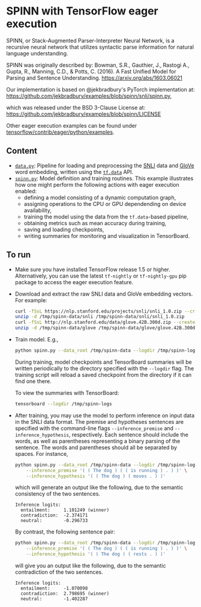 # SPINN with TensorFlow eager execution

SPINN, or Stack-Augmented Parser-Interpreter Neural Network, is a recursive
neural network that utilizes syntactic parse information for natural language
understanding.

SPINN was originally described by:
Bowman, S.R., Gauthier, J., Rastogi A., Gupta, R., Manning, C.D., & Potts, C.
  (2016). A Fast Unified Model for Parsing and Sentence Understanding.
  https://arxiv.org/abs/1603.06021

Our implementation is based on @jekbradbury's PyTorch implementation at:
https://github.com/jekbradbury/examples/blob/spinn/snli/spinn.py,

which was released under the BSD 3-Clause License at:
https://github.com/jekbradbury/examples/blob/spinn/LICENSE

Other eager execution examples can be found under [tensorflow/contrib/eager/python/examples](../../../../tensorflow/contrib/eager/python/examples).

##  Content

- [`data.py`](../../../../tensorflow/contrib/eager/python/examples/spinn/data.py): Pipeline for loading and preprocessing the
   [SNLI](https://nlp.stanford.edu/projects/snli/) data and
   [GloVe](https://nlp.stanford.edu/projects/glove/) word embedding, written
   using the [`tf.data`](https://www.tensorflow.org/guide/datasets)
   API.
- [`spinn.py`](./spinn.py): Model definition and training routines.
  This example illustrates how one might perform the following actions with
  eager execution enabled:
  * defining a model consisting of a dynamic computation graph,
  * assigning operations to the CPU or GPU dependending on device availability,
  * training the model using the data from the `tf.data`-based pipeline,
  * obtaining metrics such as mean accuracy during training,
  * saving and loading checkpoints,
  * writing summaries for monitoring and visualization in TensorBoard.

## To run

- Make sure you have installed TensorFlow release 1.5 or higher. Alternatively,
  you can use the latest `tf-nightly` or `tf-nightly-gpu` pip
  package to access the eager execution feature.

- Download and extract the raw SNLI data and GloVe embedding vectors.
  For example:

  ```bash
  curl -fSsL https://nlp.stanford.edu/projects/snli/snli_1.0.zip --create-dirs -o /tmp/spinn-data/snli/snli_1.0.zip
  unzip -d /tmp/spinn-data/snli /tmp/spinn-data/snli/snli_1.0.zip
  curl -fSsL http://nlp.stanford.edu/data/glove.42B.300d.zip --create-dirs -o /tmp/spinn-data/glove/glove.42B.300d.zip
  unzip -d /tmp/spinn-data/glove /tmp/spinn-data/glove/glove.42B.300d.zip
  ```

- Train model. E.g.,

  ```bash
  python spinn.py --data_root /tmp/spinn-data --logdir /tmp/spinn-logs
  ```

  During training, model checkpoints and TensorBoard summaries will be written
  periodically to the directory specified with the `--logdir` flag.
  The training script will reload a saved checkpoint from the directory if it
  can find one there.

  To view the summaries with TensorBoard:

  ```bash
  tensorboard --logdir /tmp/spinn-logs
  ```

- After training, you may use the model to perform inference on input data in
  the SNLI data format. The premise and hypotheses sentences are specified with
  the command-line flags `--inference_premise` and `--inference_hypothesis`,
  respectively. Each sentence should include the words, as well as parentheses
  representing a binary parsing of the sentence. The words and parentheses
  should all be separated by spaces. For instance,

  ```bash
  python spinn.py --data_root /tmp/spinn-data --logdir /tmp/spinn-logs \
      --inference_premise '( ( The dog ) ( ( is running ) . ) )' \
      --inference_hypothesis '( ( The dog ) ( moves . ) )'
  ```

  which will generate an output like the following, due to the semantic
  consistency of the two sentences.

  ```none
  Inference logits:
    entailment:     1.101249 (winner)
    contradiction:  -2.374171
    neutral:        -0.296733
  ```

  By contrast, the following sentence pair:

  ```bash
  python spinn.py --data_root /tmp/spinn-data --logdir /tmp/spinn-logs \
      --inference_premise '( ( The dog ) ( ( is running ) . ) )' \
      --inference_hypothesis '( ( The dog ) ( rests . ) )'
  ```

  will give you an output like the following, due to the semantic
  contradiction of the two sentences.

  ```none
  Inference logits:
    entailment:     -1.070098
    contradiction:  2.798695 (winner)
    neutral:        -1.402287
  ```
